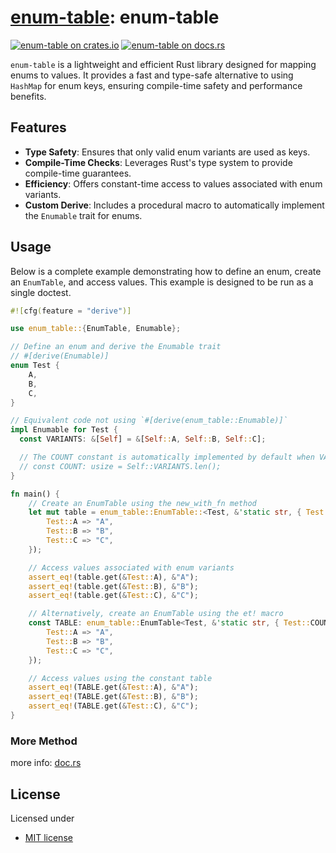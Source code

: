 # [enum-table][docsrs]: enum-table

[![enum-table on crates.io][cratesio-image]][cratesio]
[![enum-table on docs.rs][docsrs-image]][docsrs]

[cratesio-image]: https://img.shields.io/crates/v/enum-table.svg
[cratesio]: https://crates.io/crates/enum-table
[docsrs-image]: https://docs.rs/enum-table/badge.svg
[docsrs]: https://docs.rs/enum-table

`enum-table` is a lightweight and efficient Rust library designed for mapping enums to values. It provides a fast and type-safe alternative to using `HashMap` for enum keys, ensuring compile-time safety and performance benefits.

## Features

- **Type Safety**: Ensures that only valid enum variants are used as keys.
- **Compile-Time Checks**: Leverages Rust's type system to provide compile-time guarantees.
- **Efficiency**: Offers constant-time access to values associated with enum variants.
- **Custom Derive**: Includes a procedural macro to automatically implement the `Enumable` trait for enums.

## Usage

Below is a complete example demonstrating how to define an enum, create an `EnumTable`, and access values. This example is designed to be run as a single doctest.

```rust
#![cfg(feature = "derive")]

use enum_table::{EnumTable, Enumable};

// Define an enum and derive the Enumable trait
// #[derive(Enumable)]
enum Test {
    A,
    B,
    C,
}

// Equivalent code not using `#[derive(enum_table::Enumable)]`
impl Enumable for Test {
  const VARIANTS: &[Self] = &[Self::A, Self::B, Self::C];

  // The COUNT constant is automatically implemented by default when VARIANTS is implemented.
  // const COUNT: usize = Self::VARIANTS.len();
}

fn main() {
    // Create an EnumTable using the new_with_fn method
    let mut table = enum_table::EnumTable::<Test, &'static str, { Test::COUNT }>::new_with_fn(|t| match t {
        Test::A => "A",
        Test::B => "B",
        Test::C => "C",
    });

    // Access values associated with enum variants
    assert_eq!(table.get(&Test::A), &"A");
    assert_eq!(table.get(&Test::B), &"B");
    assert_eq!(table.get(&Test::C), &"C");

    // Alternatively, create an EnumTable using the et! macro
    const TABLE: enum_table::EnumTable<Test, &'static str, { Test::COUNT }> = enum_table::et!(Test, &'static str, Test::COUNT, |t| match t {
        Test::A => "A",
        Test::B => "B",
        Test::C => "C",
    });

    // Access values using the constant table
    assert_eq!(TABLE.get(&Test::A), &"A");
    assert_eq!(TABLE.get(&Test::B), &"B");
    assert_eq!(TABLE.get(&Test::C), &"C");
}
```

### More Method

more info: [doc.rs](https://docs.rs/enum-table/latest/enum_table/struct.EnumTable.html)

## License

Licensed under

- [MIT license](https://github.com/moriyoshi-kasuga/enum-table/blob/main/LICENSE)
